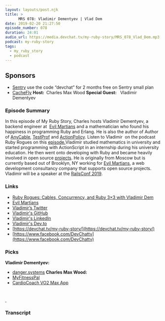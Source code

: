 ```yaml
---
layout: layouts/post.njk
title: >
      MRS 078: Vladimir Dementyev | Vlad Dem
date: 2019-02-20 21:27:50
episode_number: 078
duration: 24:01
audio_url: https://media.devchat.tv/my-ruby-story/MRS_078_Vlad_Dem.mp3
podcast: my-ruby-story
tags: 
  - my_ruby_story
  - podcast
---
```


## **Sponsors**

- [Sentry](https://sentry.io/) use the code “devchat” for 2 months free on Sentry small plan
- [CacheFly](https://www.cachefly.com/)
**Host:&nbsp;** Charles Max Wood **Special Guest:** &nbsp;&nbsp;Vladimir Dementyev
### **Episode Summary**
In this episode of My Ruby Story, Charles hosts Vladimir Dementyev, a backend engineer at &nbsp;[Evil Martians](https://evilmartians.com/) and a mathematician who found his happiness in programming Ruby and Erlang. He is also the author of Author of [AnyCable](https://github.com/palkan), [TestProf](https://github.com/palkan) and [ActionPolicy](https://github.com/palkan). Listen to Vladimir &nbsp;on the podcast Ruby Rogues on this&nbsp;<u><a href="https://devchat.tv/ruby-rogues/rr-394-cables-concurrency-and-ruby-3x3-with-vladimir-dem/">episode.</a></u>Vladimir studied mathematics in university and started programming with ActionScript in an internship during his university education. He then went onto developing with Ruby and became heavily involved in open source [projects](https://github.com/palkan). He is originally from Moscow but is currently based out of Brooklyn, NY working for [Evil Martians](https://evilmartians.com/), a web development consultancy company that supports open source projects. Vladimir will be a speaker at the [RailsConf 2019](https://railsconf.com/).
### **Links**

- <u><a href="https://devchat.tv/ruby-rogues/rr-394-cables-concurrency-and-ruby-3x3-with-vladimir-dem/">Ruby Rogues: Cables, Concurrency, and Ruby 3×3 with Vladimir Dem</a></u>
- [Evil Martians](https://evilmartians.com/)
- [<u>Vladimir’s Twitter</u>](https://twitter.com/palkan_tula?lang=en)
- <u><a href="https://github.com/palkan">Vladimir's GitHub</a></u>
- [<u>Vladimir's LinkedIn </u>](https://www.linkedin.com/in/vladimir-dementyev-1a8b415a/)
- [<u>Vladimir's Dev.to</u>](https://dev.to/palkan_tula)
- [https://devchat.tv/my-ruby-story/](https://devchat.tv/my-ruby-story/)
- [https://www.facebook.com/DevChattv](https://www.facebook.com/DevChattv)

### **Picks**
 **Vladimir Dementyev:**
- <u><a href="https://danger.systems/">danger.systems</a></u>
**Charles Max Wood:**
- [MyFitnessPal](https://www.myfitnesspal.com/)
- [CardioCoach VO2 Max App](https://korr.com/products/cardiocoach-vo2-max-app/)

# 
[&nbsp;](https://www.myfitnesspal.com/)&nbsp; &nbsp;

### Transcript


